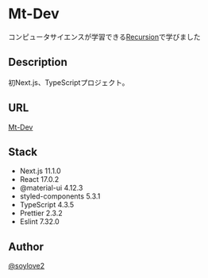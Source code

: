 # Mt-Dev
コンピュータサイエンスが学習できる[Recursion](https://recursionist.io/)で学びました
## Description
 初Next.js、TypeScriptプロジェクト。

## URL
[Mt-Dev](https://mt-dev.vercel.app/)
## Stack
 - Next.js 11.1.0
 - React 17.0.2
 - @material-ui 4.12.3
 - styled-components 5.3.1
 - TypeScript 4.3.5
 - Prettier 2.3.2
 - Eslint 7.32.0

## Author
[@soylove2](https://twitter.com/soylove2)
